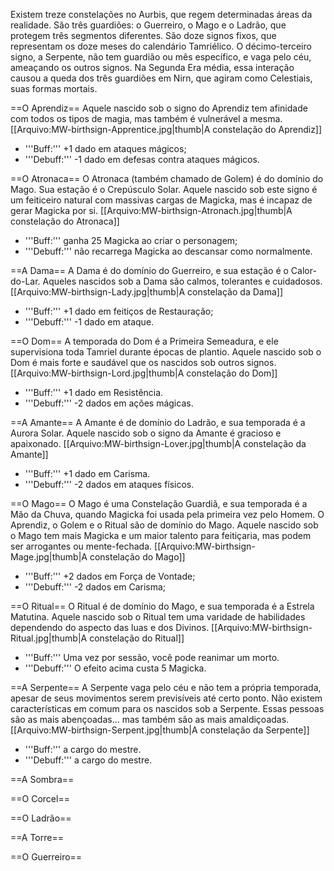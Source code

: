 <!-- TITLE: Signos -->
<!-- SUBTITLE: Constelações do Aurbis -->

Existem treze constelações no Aurbis, que regem determinadas áreas da realidade. São três guardiões: o Guerreiro, o Mago e o Ladrão, que protegem três segmentos diferentes. São doze signos fixos, que representam os doze meses do calendário Tamriélico. O décimo-terceiro signo, a Serpente, não tem guardião ou mês específico, e vaga pelo céu, ameaçando os outros signos. Na Segunda Era média, essa interação causou a queda dos três guardiões em Nirn, que agiram como Celestiais, suas formas mortais. 

==O Aprendiz==
Aquele nascido sob o signo do Aprendiz tem afinidade com todos os tipos de magia, mas também é vulnerável a mesma.
[[Arquivo:MW-birthsign-Apprentice.jpg|thumb|A constelação do Aprendiz]]
* '''Buff:''' +1 dado em ataques mágicos;
* '''Debuff:''' -1 dado em defesas contra ataques mágicos.

==O Atronaca==
O Atronaca (também chamado de Golem) é do domínio do Mago. Sua estação é o Crepúsculo Solar. Aquele nascido sob este signo é um feiticeiro natural com massivas cargas de Magicka, mas é incapaz de gerar Magicka por si.
[[Arquivo:MW-birthsign-Atronach.jpg|thumb|A constelação do Atronaca]]
* '''Buff:''' ganha 25 Magicka ao criar o personagem;
* '''Debuff:''' não recarrega Magicka ao descansar como normalmente.

==A Dama==
A Dama é do domínio do Guerreiro, e sua estação é o Calor-do-Lar. Aqueles nascidos sob a Dama são calmos, tolerantes e cuidadosos.
[[Arquivo:MW-birthsign-Lady.jpg|thumb|A constelação da Dama]]
* '''Buff:''' +1 dado em feitiços de Restauração;
* '''Debuff:''' -1 dado em ataque.

==O Dom==
A temporada do Dom é a Primeira Semeadura, e ele supervisiona toda Tamriel durante épocas de plantio. Aquele nascido sob o Dom é mais forte e saudável que os nascidos sob outros signos.
[[Arquivo:MW-birthsign-Lord.jpg|thumb|A constelação do Dom]]
* '''Buff:''' +1 dado em Resistência.
* '''Debuff:''' -2 dados em ações mágicas.

==A Amante==
A Amante é de domínio do Ladrão, e sua temporada é a Aurora Solar. Aquele nascido sob o signo da Amante é gracioso e apaixonado.
[[Arquivo:MW-birthsign-Lover.jpg|thumb|A constelação da Amante]]
* '''Buff:''' +1 dado em Carisma.
* '''Debuff:''' -2 dados em ataques físicos.

==O Mago==
O Mago é uma Constelação Guardiã, e sua temporada é a Mão da Chuva, quando Magicka foi usada pela primeira vez pelo Homem. O Aprendiz, o Golem e o Ritual são de domínio do Mago. Aquele nascido sob o Mago tem mais Magicka e um maior talento para feitiçaria, mas podem ser arrogantes ou mente-fechada.
[[Arquivo:MW-birthsign-Mage.jpg|thumb|A constelação do Mago]]
* '''Buff:''' +2 dados em Força de Vontade;
* '''Debuff:''' -2 dados em Carisma;

==O Ritual==
O Ritual é de domínio do Mago, e sua temporada é a Estrela Matutina. Aquele nascido sob o Ritual tem uma varidade de habilidades dependendo do aspecto das luas e dos Divinos.
[[Arquivo:MW-birthsign-Ritual.jpg|thumb|A constelação do Ritual]]
* '''Buff:''' Uma vez por sessão, você pode reanimar um morto.
* '''Debuff:''' O efeito acima custa 5 Magicka.

==A Serpente==
A Serpente vaga pelo céu e não tem a própria temporada, apesar de seus movimentos serem previsíveis até certo ponto. Não existem características em comum para os nascidos sob a Serpente. Essas pessoas são as mais abençoadas... mas também são as mais amaldiçoadas.
[[Arquivo:MW-birthsign-Serpent.jpg|thumb|A constelação da Serpente]]
* '''Buff:''' a cargo do mestre.
* '''Debuff:''' a cargo do mestre.

==A Sombra==

==O Corcel==

==O Ladrão==

==A Torre==

==O Guerreiro==
